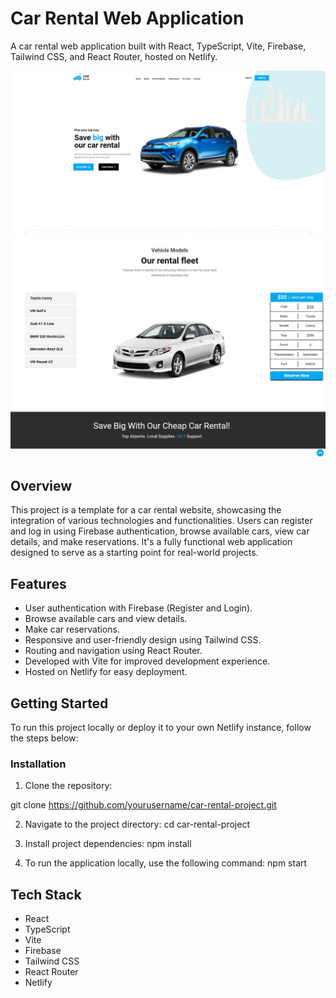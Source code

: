 # Car Rental Web Application

A car rental web application built with React, TypeScript, Vite, Firebase, Tailwind CSS, and React Router, hosted on Netlify.

![Screenshot 1](/screenshots/screenshot1.JPG)
![Screenshot 2](/screenshots/screenshot.JPG)

## Overview

This project is a template for a car rental website, showcasing the integration of various technologies and functionalities. Users can register and log in using Firebase authentication, browse available cars, view car details, and make reservations. It's a fully functional web application designed to serve as a starting point for real-world projects.

## Features

- User authentication with Firebase (Register and Login).
- Browse available cars and view details.
- Make car reservations.
- Responsive and user-friendly design using Tailwind CSS.
- Routing and navigation using React Router.
- Developed with Vite for improved development experience.
- Hosted on Netlify for easy deployment.

## Getting Started

To run this project locally or deploy it to your own Netlify instance, follow the steps below:

### Installation

1. Clone the repository:

git clone https://github.com/yourusername/car-rental-project.git

2. Navigate to the project directory:
cd car-rental-project

3. Install project dependencies:
npm install

4. To run the application locally, use the following command:
npm start

## Tech Stack
- React
- TypeScript
- Vite
- Firebase
- Tailwind CSS
- React Router
- Netlify




